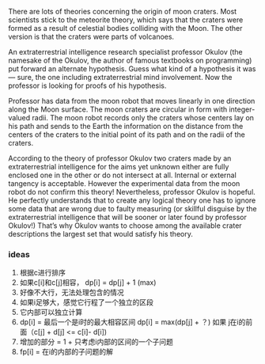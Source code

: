 There are lots of theories concerning the origin of moon craters. Most scientists stick to the meteorite theory, which says that the craters were formed as a result of celestial bodies colliding with the Moon. The other version is that the craters were parts of volcanoes.

An extraterrestrial intelligence research specialist professor Okulov (the namesake of the Okulov, the author of famous textbooks on programming) put forward an alternate hypothesis. Guess what kind of a hypothesis it was –– sure, the one including extraterrestrial mind involvement. Now the professor is looking for proofs of his hypothesis.

Professor has data from the moon robot that moves linearly in one direction along the Moon surface. The moon craters are circular in form with integer-valued radii. The moon robot records only the craters whose centers lay on his path and sends to the Earth the information on the distance from the centers of the craters to the initial point of its path and on the radii of the craters.

According to the theory of professor Okulov two craters made by an extraterrestrial intelligence for the aims yet unknown either are fully enclosed one in the other or do not intersect at all. Internal or external tangency is acceptable. However the experimental data from the moon robot do not confirm this theory! Nevertheless, professor Okulov is hopeful. He perfectly understands that to create any logical theory one has to ignore some data that are wrong due to faulty measuring (or skillful disguise by the extraterrestrial intelligence that will be sooner or later found by professor Okulov!) That’s why Okulov wants to choose among the available crater descriptions the largest set that would satisfy his theory.

### ideas
1. 根据c进行排序
2. 如果c[i]和c[j]相容， dp[i] = dp[j] + 1 (max)
3. 好像不大行，无法处理包含的情况
4. 如果i足够大，感觉它行程了一个独立的区段
5. 它内部可以独立计算
6. dp[i] = 最后一个是i时的最大相容区间 dp[i] = max(dp[j] + ？) 如果 j在i的前面（c[j] +  d[j] <= c[i]- d[i])
7. 增加的部分 = 1 + 只考虑i内部的区间的一个子问题
8. fp[i] = 在i的内部的子问题的解